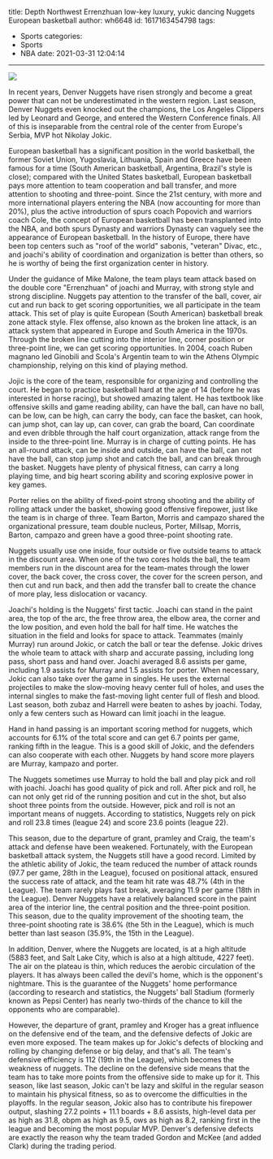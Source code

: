 title: Depth  Northwest Errenzhuan low-key luxury, yukic dancing Nuggets European basketball
author: wh6648
id: 1617163454798
tags: 
- Sports
categories: 
- Sports
- NBA
date: 2021-03-31 12:04:14
---
![](https://p9.itc.cn/images01/20210329/b48a3630b67e487ca0b0d1556a041390.jpeg)


In recent years, Denver Nuggets have risen strongly and become a great power that can not be underestimated in the western region. Last season, Denver Nuggets even knocked out the champions, the Los Angeles Clippers led by Leonard and George, and entered the Western Conference finals. All of this is inseparable from the central role of the center from Europe's Serbia, MVP hot Nikolay Jokic.

European basketball has a significant position in the world basketball, the former Soviet Union, Yugoslavia, Lithuania, Spain and Greece have been famous for a time (South American basketball, Argentina, Brazil's style is close); compared with the United States basketball, European basketball pays more attention to team cooperation and ball transfer, and more attention to shooting and three-point. Since the 21st century, with more and more international players entering the NBA (now accounting for more than 20%), plus the active introduction of spurs coach Popovich and warriors coach Cole, the concept of European basketball has been transplanted into the NBA, and both spurs Dynasty and warriors Dynasty can vaguely see the appearance of European basketball. In the history of Europe, there have been top centers such as "roof of the world" sabonis, "veteran" Divac, etc., and joachi's ability of coordination and organization is better than others, so he is worthy of being the first organization center in history.

Under the guidance of Mike Malone, the team plays team attack based on the double core "Errenzhuan" of joachi and Murray, with strong style and strong discipline. Nuggets pay attention to the transfer of the ball, cover, air cut and run back to get scoring opportunities, we all participate in the team attack. This set of play is quite European (South American) basketball break zone attack style. Flex offense, also known as the broken line attack, is an attack system that appeared in Europe and South America in the 1970s. Through the broken line cutting into the interior line, corner position or three-point line, we can get scoring opportunities. In 2004, coach Ruben magnano led Ginobili and Scola's Argentin team to win the Athens Olympic championship, relying on this kind of playing method.

Jojic is the core of the team, responsible for organizing and controlling the court. He began to practice basketball hard at the age of 14 (before he was interested in horse racing), but showed amazing talent. He has textbook like offensive skills and game reading ability, can have the ball, can have no ball, can be low, can be high, can carry the body, can face the basket, can hook, can jump shot, can lay up, can cover, can grab the board, Can coordinate and even dribble through the half court organization, attack range from the inside to the three-point line. Murray is in charge of cutting points. He has an all-round attack, can be inside and outside, can have the ball, can not have the ball, can stop jump shot and catch the ball, and can break through the basket. Nuggets have plenty of physical fitness, can carry a long playing time, and big heart scoring ability and scoring explosive power in key games.

Porter relies on the ability of fixed-point strong shooting and the ability of rolling attack under the basket, showing good offensive firepower, just like the team is in charge of three. Team Barton, Morris and campazo shared the organizational pressure, team double nucleus, Porter, Millsap, Morris, Barton, campazo and green have a good three-point shooting rate.

Nuggets usually use one inside, four outside or five outside teams to attack in the discount area. When one of the two cores holds the ball, the team members run in the discount area for the team-mates through the lower cover, the back cover, the cross cover, the cover for the screen person, and then cut and run back, and then add the transfer ball to create the chance of more play, less dislocation or vacancy.

Joachi's holding is the Nuggets' first tactic. Joachi can stand in the paint area, the top of the arc, the free throw area, the elbow area, the corner and the low position, and even hold the ball for half time. He watches the situation in the field and looks for space to attack. Teammates (mainly Murray) run around Jokic, or catch the ball or tear the defense. Jokic drives the whole team to attack with sharp and accurate passing, including long pass, short pass and hand over. Joachi averaged 8.6 assists per game, including 1.9 assists for Murray and 1.5 assists for porter. When necessary, Jokic can also take over the game in singles. He uses the external projectiles to make the slow-moving heavy center full of holes, and uses the internal singles to make the fast-moving light center full of flesh and blood. Last season, both zubaz and Harrell were beaten to ashes by joachi. Today, only a few centers such as Howard can limit joachi in the league.

Hand in hand passing is an important scoring method for nuggets, which accounts for 6.1% of the total score and can get 6.7 points per game, ranking fifth in the league. This is a good skill of Jokic, and the defenders can also cooperate with each other. Nuggets by hand score more players are Murray, kampazo and porter.

The Nuggets sometimes use Murray to hold the ball and play pick and roll with joachi. Joachi has good quality of pick and roll. After pick and roll, he can not only get rid of the running position and cut in the shot, but also shoot three points from the outside. However, pick and roll is not an important means of nuggets. According to statistics, Nuggets rely on pick and roll 23.8 times (league 24) and score 23.6 points (league 22).

This season, due to the departure of grant, pramley and Craig, the team's attack and defense have been weakened. Fortunately, with the European basketball attack system, the Nuggets still have a good record. Limited by the athletic ability of Jokic, the team reduced the number of attack rounds (97.7 per game, 28th in the League), focused on positional attack, ensured the success rate of attack, and the team hit rate was 48.7% (4th in the League). The team rarely plays fast break, averaging 11.9 per game (18th in the League). Denver Nuggets have a relatively balanced score in the paint area of the interior line, the central position and the three-point position. This season, due to the quality improvement of the shooting team, the three-point shooting rate is 38.6% (the 5th in the League), which is much better than last season (35.9%, the 15th in the League).

In addition, Denver, where the Nuggets are located, is at a high altitude (5883 feet, and Salt Lake City, which is also at a high altitude, 4227 feet). The air on the plateau is thin, which reduces the aerobic circulation of the players. It has always been called the devil's home, which is the opponent's nightmare. This is the guarantee of the Nuggets' home performance (according to research and statistics, the Nuggets' ball Stadium (formerly known as Pepsi Center) has nearly two-thirds of the chance to kill the opponents who are comparable).

However, the departure of grant, pramley and Kroger has a great influence on the defensive end of the team, and the defensive defects of Jokic are even more exposed. The team makes up for Jokic's defects of blocking and rolling by changing defense or big delay, and that's all. The team's defensive efficiency is 112 (19th in the League), which becomes the weakness of nuggets. The decline on the defensive side means that the team has to take more points from the offensive side to make up for it. This season, like last season, Jokic can't be lazy and skilful in the regular season to maintain his physical fitness, so as to overcome the difficulties in the playoffs. In the regular season, Jokic also has to contribute his firepower output, slashing 27.2 points + 11.1 boards + 8.6 assists, high-level data per as high as 31.8, obpm as high as 9.5, ows as high as 8.2, ranking first in the league and becoming the most popular MVP. Denver's defensive defects are exactly the reason why the team traded Gordon and McKee (and added Clark) during the trading period.

